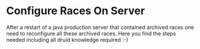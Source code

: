 # Configure Races On Server

After a restart of a java production server that contained archived races one need to reconfigure all these archived races. Here you find the steps needed including all druid knowledge required :-)